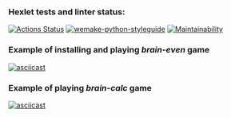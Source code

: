 ### Hexlet tests and linter status:
[![Actions Status](https://github.com/oleja-iv/python-project-49/workflows/hexlet-check/badge.svg)](https://github.com/oleja-iv/python-project-49/actions)
[![wemake-python-styleguide](https://img.shields.io/badge/style-wemake-000000.svg)](https://github.com/wemake-services/wemake-python-styleguide)
[![Maintainability](https://api.codeclimate.com/v1/badges/ada1a855e47817f5994d/maintainability)](https://codeclimate.com/github/oleja-iv/python-project-49/maintainability)

### Example of installing and playing _*brain-even*_ game
[![asciicast](https://asciinema.org/a/570453.svg)](https://asciinema.org/a/570453)

### Example of playing _*brain-calc*_ game
[![asciicast](https://asciinema.org/a/570746.svg)](https://asciinema.org/a/570746)
